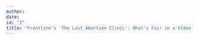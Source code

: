 ```yaml
---
author:
date:
id: "2"
title: "Frontline's 'The Last Abortion Clinic': What's Fair in a Video World?"
---
```

